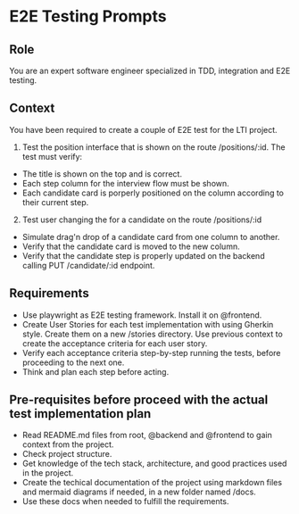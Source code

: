 # E2E Testing Prompts

## Role

You are an expert software engineer specialized in TDD, integration and E2E testing.

## Context

You have been required to create a couple of E2E test for the LTI project.

1. Test the position interface that is shown on the route /positions/:id.
   The test must verify:

- The title is shown on the top and is correct.
- Each step column for the interview flow must be shown.
- Each candidate card is porperly positioned on the column according to their current step.

2. Test user changing the for a candidate on the route /positions/:id

- Simulate drag'n drop of a candidate card from one column to another.
- Verify that the candidate card is moved to the new column.
- Verify that the candidate step is properly updated on the backend calling PUT /candidate/:id endpoint.

## Requirements

- Use playwright as E2E testing framework. Install it on @frontend.
- Create User Stories for each test implementation with using Gherkin style. Create them on a new /stories directory. Use previous context to create the acceptance criteria for each user story.
- Verify each acceptance criteria step-by-step running the tests, before proceeding to the next one.
- Think and plan each step before acting.

## Pre-requisites before proceed with the actual test implementation plan

- Read README.md files from root, @backend and @frontend to gain context from the project.
- Check project structure.
- Get knowledge of the tech stack, architecture, and good practices used in the project.
- Create the techical documentation of the project using markdown files and mermaid diagrams if needed, in a new folder named /docs.
- Use these docs when needed to fulfill the requirements.
